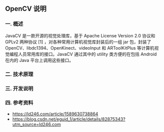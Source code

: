 ## OpenCV 说明

### 一.  概述

JavaCV 是一款开源的视觉处理库，基于 Apache License Version 2.0 协议和 GPLv2 两种协议 [1] ，对各种常用计算机视觉库封装后的一组 jar 包，封装了 OpenCV、libdc1394、OpenKinect、videoInput 和 ARToolKitPlus 等计算机视觉编程人员常用库的接口。JavaCV 通过其中的 utility 类方便的在包括 Android 在内的 Java 平台上调用这些接口。

### 二.  技术原理

### 三.  开发说明

### 四.  参考资料 

- https://ld246.com/article/1589630738864
- https://blog.csdn.net/eguid_1/article/details/82875343?utm_source=ld246.com
